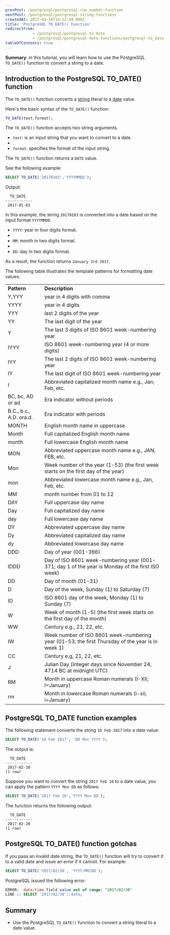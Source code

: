 ```yaml
---
prevPost: /postgresql/postgresql-row_number-function
nextPost: /postgresql/postgresql-string-functions
createdAt: 2017-03-16T14:12:39.000Z
title: 'PostgreSQL TO_DATE() Function'
redirectFrom:
            - /postgresql/postgresql-to_date 
            - /postgresql/postgresql-date-functions/postgresql-to_date
tableOfContents: true
---
```



**Summary**: in this tutorial, you will learn how to use the PostgreSQL `TO_DATE()` function to convert a string to a date.

## Introduction to the PostgreSQL TO_DATE() function

The `TO_DATE()` function converts a [string](/postgresql/postgresql-char-varchar-text) literal to a [date](/postgresql/postgresql-tutorial/postgresql-date) value.

Here's the basic syntax of the `TO_DATE()` function:

```sql
TO_DATE(text,format);
```

The `TO_DATE()` function accepts two string arguments.

- `text`: is an input string that you want to convert to a date.
-
- `format`: specifies the format of the input string.

The `TO_DATE()` function returns a `DATE` value.

See the following example:

```sql
SELECT TO_DATE('20170103','YYYYMMDD');
```

Output:

```
  TO_DATE
------------
 2017-01-03
```

In this example, the string `20170103` is converted into a date based on the input format `YYYYMMDD`.

- `YYYY`: year in four digits format.
-
- `MM`: month in two digits format.
-
- `DD`: day in two digits format.

As a result, the function returns `January 3rd 2017`.

The following table illustrates the template patterns for formatting date values:

|                         |                                                                                                  |
| ----------------------- | ------------------------------------------------------------------------------------------------ |
| **Pattern**             | **Description**                                                                                  |
| Y,YYY                   | year in 4 digits with comma                                                                      |
| YYYY                    | year in 4 digits                                                                                 |
| YYY                     | last 2 digits of the year                                                                        |
| YY                      | The last digit of the year                                                                       |
| Y                       | The last 3 digits of ISO 8601 week-numbering year                                                |
| IYYY                    | ISO 8601 week-numbering year (4 or more digits)                                                  |
| IYY                     | The last 2 digits of ISO 8601 week-numbering year                                                |
| IY                      | The last digit of ISO 8601 week-numbering year                                                   |
| I                       | Abbreviated capitalized month name e.g., Jan, Feb, etc.                                          |
| BC, bc, AD or ad        | Era indicator without periods                                                                    |
| B.C., b.c., A.D. ora.d. | Era indicator with periods                                                                       |
| MONTH                   | English month name in uppercase                                                                  |
| Month                   | Full capitalized English month name                                                              |
| month                   | Full lowercase English month name                                                                |
| MON                     | Abbreviated uppercase month name e.g., JAN, FEB, etc.                                            |
| Mon                     | Week number of the year (1-53) (the first week starts on the first day of the year)              |
| mon                     | Abbreviated lowercase month name e.g., Jan, Feb, etc.                                            |
| MM                      | month number from 01 to 12                                                                       |
| DAY                     | Full uppercase day name                                                                          |
| Day                     | Full capitalized day name                                                                        |
| day                     | Full lowercase day name                                                                          |
| DY                      | Abbreviated uppercase day name                                                                   |
| Dy                      | Abbreviated capitalized day name                                                                 |
| dy                      | Abbreviated lowercase day name                                                                   |
| DDD                     | Day of year (001-366)                                                                            |
| IDDD                    | Day of ISO 8601 week-numbering year (001-371; day 1 of the year is Monday of the first ISO week) |
| DD                      | Day of month (01-31)                                                                             |
| D                       | Day of the week, Sunday (1) to Saturday (7)                                                      |
| ID                      | ISO 8601 day of the week, Monday (1) to Sunday (7)                                               |
| W                       | Week of month (1-5) (the first week starts on the first day of the month)                        |
| WW                      | Century e.g., 21, 22, etc.                                                                       |
| IW                      | Week number of ISO 8601 week-numbering year (01-53; the first Thursday of the year is in week 1) |
| CC                      | Century e.g, 21, 22, etc.                                                                        |
| J                       | Julian Day (integer days since November 24, 4714 BC at midnight UTC)                             |
| RM                      | Month in uppercase Roman numerals (I-XII; I=January)                                             |
| rm                      | Month in lowercase Roman numerals (i-xii; i=January)                                             |

## PostgreSQL TO_DATE function examples

The following statement converts the string `10 Feb 2017` into a date value:

```sql
SELECT TO_DATE('10 Feb 2017', 'DD Mon YYYY');
```

The output is:

```
  TO_DATE
------------
 2017-02-10
(1 row)
```

Suppose you want to convert the string `2017 Feb 10` to a date value, you can apply the pattern `YYYY Mon DD` as follows:

```sql
SELECT TO_DATE('2017 Feb 20','YYYY Mon DD');
```

The function returns the following output:

```
  TO_DATE
------------
 2017-02-20
(1 row)
```

## PostgreSQL TO_DATE() function gotchas

If you pass an invalid date string, the `TO_DATE()` function will try to convert it to a valid date and issue an error if it cannot. For example:

```sql
SELECT TO_DATE('2017/02/30', 'YYYY/MM/DD');
```

PostgreSQL issued the following error:

```sql
ERROR:  date/time field value out of range: "2017/02/30"
LINE 1: SELECT '2017/02/30'::date;
```

## Summary

- Use the PostgreSQL `TO_DATE()` function to convert a string literal to a date value.
